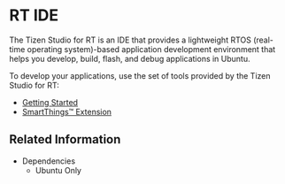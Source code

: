# RT IDE

The Tizen Studio for RT is an IDE that provides a lightweight RTOS (real-time operating system)-based application development environment that helps you develop, build, flash, and debug applications in Ubuntu.

To develop your applications, use the set of tools provided by the Tizen Studio for RT:

-   [Getting Started](getting-started/overview.md)
-   [SmartThings&trade; Extension](smartthings-ext/overview.md)

## Related Information
- Dependencies
  - Ubuntu Only
